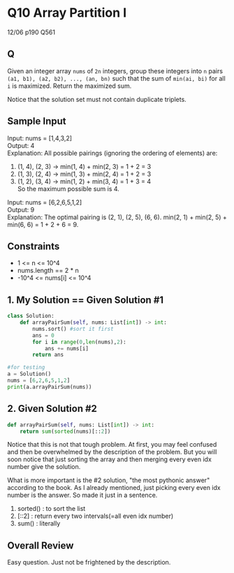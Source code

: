 # Q10 Array Partition I

12/06 p190 Q561

## Q
Given an integer array ```nums``` of ```2n``` integers, group these integers into ```n``` pairs ```(a1, b1), (a2, b2), ..., (an, bn)``` such that the sum of ```min(ai, bi)``` for all ```i``` is maximized. Return the maximized sum.
  
Notice that the solution set must not contain duplicate triplets.

## Sample Input

Input: nums = [1,4,3,2]  
Output: 4  
Explanation: All possible pairings (ignoring the ordering of elements) are:  
1. (1, 4), (2, 3) -> min(1, 4) + min(2, 3) = 1 + 2 = 3
2. (1, 3), (2, 4) -> min(1, 3) + min(2, 4) = 1 + 2 = 3
3. (1, 2), (3, 4) -> min(1, 2) + min(3, 4) = 1 + 3 = 4  
So the maximum possible sum is 4.

Input: nums = [6,2,6,5,1,2]  
Output: 9  
Explanation: The optimal pairing is (2, 1), (2, 5), (6, 6). min(2, 1) + min(2, 5) + min(6, 6) = 1 + 2 + 6 = 9.

## Constraints
- 1 <= n <= 10^4
- nums.length == 2 * n
- -10^4 <= nums[i] <= 10^4

## 1. My Solution == Given Solution #1
```py
class Solution:
    def arrayPairSum(self, nums: List[int]) -> int:
        nums.sort() #sort it first
        ans = 0
        for i in range(0,len(nums),2):
            ans += nums[i]
        return ans

#for testing
a = Solution()
nums = [6,2,6,5,1,2]
print(a.arrayPairSum(nums))
```

## 2. Given Solution #2
```py
def arrayPairSum(self, nums: List[int]) -> int:
    return sum(sorted(nums)[::2])
```

Notice that this is not that tough problem. At first, you may feel confused and then be overwhelmed by the description of the problem. But you will soon notice that just sorting the array and then merging every even idx number give the solution.  

What is more important is the #2 solution, "the most pythonic answer" according to the book. As I already mentioned, just picking every even idx number is the answer. So made it just in a sentence.  

1. sorted() : to sort the list
2. [::2] : return every two intervals(=all even idx number)
3. sum() : literally

## Overall Review
Easy question. Just not be frightened by the description.
